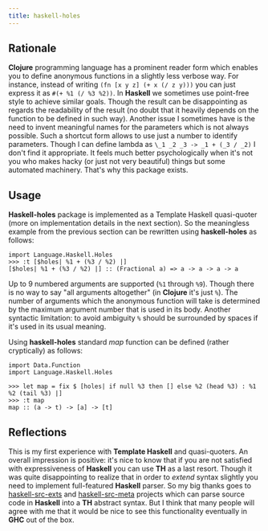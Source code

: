 ```yaml
---
title: haskell-holes
---
```


## Rationale

**Clojure** programming language has a prominent reader form which enables you
to define anonymous functions in a slightly less verbose way. For instance,
instead of writing `(fn [x y z] (+ x (/ z y)))` you can just express it as
`#(+ %1 (/ %3 %2))`. In **Haskell** we sometimes use point-free style to
achieve similar goals. Though the result can be disappointing as regards the
readability of the result (no doubt that it heavily depends on the function to
be defined in such way). Another issue I sometimes have is the need to invent
meaningful names for the parameters which is not always possible. Such a
shortcut form allows to use just a number to identify parameters. Though I can
define lambda as `\_1 _2 _3 -> _1 + (_3 / _2)` I don't find it appropriate. It
feels much better psychologically when it's not you who makes hacky (or just
not very beautiful) things but some automated machinery. That's why this
package exists.

## Usage

**Haskell-holes** package is implemented as a Template Haskell quasi-quoter
(more on implementation details in the next section). So the meaningless
example from the previous section can be rewritten using **haskell-holes** as
follows:

~~~~~~~~{.haskell}
import Language.Haskell.Holes
>>> :t [$holes| %1 + (%3 / %2) |]
[$holes| %1 + (%3 / %2) |] :: (Fractional a) => a -> a -> a -> a
~~~~~~~~

Up to 9 numbered arguments are supported (`%1` through `%9`). Though there is
no way to say "all arguments altogether" (in **Clojure** it's just `%`). The
number of arguments which the anonymous function will take is determined by
the maximum argument number that is used in its body. Another syntactic
limitation: to avoid ambiguity `%` should be surrounded by spaces if it's used
in its usual meaning.

Using **haskell-holes** standard *map* function can be defined (rather
cryptically) as follows:

~~~~~~~~{.haskell}
import Data.Function
import Language.Haskell.Holes

>>> let map = fix $ [holes| if null %3 then [] else %2 (head %3) : %1 %2 (tail %3) |]
>>> :t map
map :: (a -> t) -> [a] -> [t]
~~~~~~~~

## Reflections

This is my first experience with **Template Haskell** and quasi-quoters. An
overall impression is positive: it's nice to know that if you are not
satisfied with expressiveness of **Haskell** you can use **TH** as a last
resort. Though it was quite disappointing to realize that in order to *extend*
syntax slightly you need to implement full-featured **Haskell** parser. So my
big thanks goes to
[haskell-src-exts](http://hackage.haskell.org/package/haskell-src-exts) and
[haskell-src-meta](http://hackage.haskell.org/package/haskell-src-meta)
projects which can parse source code in **Haskell** into a **TH** abstract
syntax. But I think that many people will agree with me that it would be nice to
see this functionality eventually in **GHC** out of the box.
